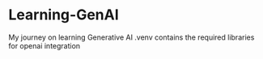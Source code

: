 # Learning-GenAI
My journey on learning  Generative AI
.venv contains the required libraries for openai integration